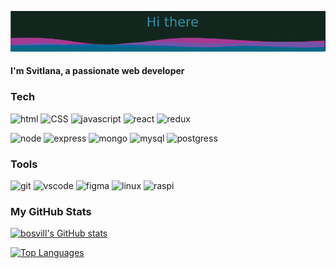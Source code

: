 ![Greeting](layered-banner.png)

#### I'm Svitlana, a passionate web developer


### Tech
![html](https://img.shields.io/badge/HTML5-12261e?style=for-the-badge&logo=HTML5&logoColor=E34F26)
![CSS](https://img.shields.io/badge/css-12261e?style=for-the-badge&logo=css3&logoColor=1572B6)
![javascript](https://img.shields.io/badge/javascript-12261e?style=for-the-badge&logo=javascript&logoColor=F7DF1E)
![react](https://img.shields.io/badge/react-12261e?style=for-the-badge&logo=react&logoColor=61DAFB)
![redux](https://img.shields.io/badge/redux-12261e?style=for-the-badge&logo=redux&logoColor=764ABC)

![node](https://img.shields.io/badge/node-12261e?style=for-the-badge&logo=nodedotjs&logoColor=339933)
![express](https://img.shields.io/badge/express-12261e?style=for-the-badge&logo=express&logoColor=000000)
![mongo](https://img.shields.io/badge/mongodb-12261e?style=for-the-badge&logo=mongodb&logoColor=47A248)
![mysql](https://img.shields.io/badge/mysql-12261e?style=for-the-badge&logo=mysql)
![postgress](https://img.shields.io/badge/postgresql-12261e?style=for-the-badge&logo=postgresql&logoColor=4169E1)

### Tools
![git](https://img.shields.io/badge/git-12261e?style=for-the-badge&logo=git&logoColor=F05032)
![vscode](https://img.shields.io/badge/vscode-12261e?style=for-the-badge&logo=visualstudiocode&logoColor=007ACC)
![figma](https://img.shields.io/badge/figma-12261e?style=for-the-badge&logo=figma)
![linux](https://img.shields.io/badge/linux-12261e?style=for-the-badge&logo=linux&logoColor=FCC624)
![raspi](https://img.shields.io/badge/raspberrypi-12261e?style=for-the-badge&logo=raspberrypi&logoColor=A22846)

<!---figma &logoColor=F24E1E--->
<!---mysql &logoColor=4479A1--->
### My GitHub Stats

<a href="http://www.github.com/bosvill"><img src="https://github-readme-stats.vercel.app/api?username=bosvill&show_icons=true&theme=transparent&hide=&count_private=true&title_color=0891b2&text_color=ffffff&icon_color=0891b2&hide_border=false" alt="bosvill's GitHub stats" /></a>

<a href="https://github.com/bosvill" align="left"><img src="https://github-readme-stats.vercel.app/api/top-langs/?username=bosvill&show_icons=true&theme=transparent&langs_count=10&title_color=0891b2&text_color=ffffff&icon_color=0891b2&hide_border=false&locale=en&custom_title=Top%20%Languages" alt="Top Languages" /></a>




<!---
🔭 I’m currently working on **cv**

🌱 I’m currently learning **TypeScript**
Hi ![](https://user-images.githubusercontent.com/18350557/176309783-0785949b-9127-417c-8b55-ab5a4333674e.gif)My name is Svitlana================================================================================================================================Web Developer-------------* 🧠  I'm learning Typescipt

### Skills


<p align="left">
<a href="https://developer.mozilla.org/en-US/docs/Web/JavaScript" target="_blank" rel="noreferrer"><img src="https://raw.githubusercontent.com/danielcranney/readme-generator/main/public/icons/skills/javascript-colored.svg" width="36" height="36" alt="JavaScript" /></a>
<a href="https://git-scm.com/" target="_blank" rel="noreferrer"><img src="https://raw.githubusercontent.com/danielcranney/readme-generator/main/public/icons/skills/git-colored.svg" width="36" height="36" alt="Git" /></a>
<a href="https://developer.mozilla.org/en-US/docs/Glossary/HTML5" target="_blank" rel="noreferrer"><img src="https://raw.githubusercontent.com/danielcranney/readme-generator/main/public/icons/skills/html5-colored.svg" width="36" height="36" alt="HTML5" /></a>
<a href="https://reactjs.org/" target="_blank" rel="noreferrer"><img src="https://raw.githubusercontent.com/danielcranney/readme-generator/main/public/icons/skills/react-colored.svg" width="36" height="36" alt="React" /></a>
<a href="https://www.w3.org/TR/CSS/#css" target="_blank" rel="noreferrer"><img src="https://raw.githubusercontent.com/danielcranney/readme-generator/main/public/icons/skills/css3-colored.svg" width="36" height="36" alt="CSS3" /></a>
<a href="https://redux.js.org/" target="_blank" rel="noreferrer"><img src="https://raw.githubusercontent.com/danielcranney/readme-generator/main/public/icons/skills/redux-colored.svg" width="36" height="36" alt="Redux" /></a>
<a href="https://nodejs.org/en/" target="_blank" rel="noreferrer"><img src="https://raw.githubusercontent.com/danielcranney/readme-generator/main/public/icons/skills/nodejs-colored.svg" width="36" height="36" alt="NodeJS" /></a>
<a href="https://expressjs.com/" target="_blank" rel="noreferrer"><img src="https://raw.githubusercontent.com/danielcranney/readme-generator/main/public/icons/skills/express-colored.svg" width="36" height="36" alt="Express" /></a>
<a href="https://www.mongodb.com/" target="_blank" rel="noreferrer"><img src="https://raw.githubusercontent.com/danielcranney/readme-generator/main/public/icons/skills/mongodb-colored.svg" width="36" height="36" alt="MongoDB" /></a>
<a href="https://www.mysql.com/" target="_blank" rel="noreferrer"><img src="https://raw.githubusercontent.com/danielcranney/readme-generator/main/public/icons/skills/mysql-colored.svg" width="36" height="36" alt="MySQL" /></a>
<a href="https://www.postgresql.org/" target="_blank" rel="noreferrer"><img src="https://raw.githubusercontent.com/danielcranney/readme-generator/main/public/icons/skills/postgresql-colored.svg" width="36" height="36" alt="PostgreSQL" /></a>
<a href="https://www.linux.org" target="_blank" rel="noreferrer"><img src="https://raw.githubusercontent.com/danielcranney/readme-generator/main/public/icons/skills/linux-colored.svg" width="36" height="36" alt="Linux" /></a>
<a href="https://www.raspberrypi.org/" target="_blank" rel="noreferrer"><img src="https://raw.githubusercontent.com/danielcranney/readme-generator/main/public/icons/skills/raspberrypi-colored.svg" width="36" height="36" alt="Raspberry Pi" /></a>
</p>
### Socials<p align="left"> <a href="https://www.github.com/bosvill" target="_blank" rel="noreferrer"> <picture> <source media="(prefers-color-scheme: dark)" srcset="https://raw.githubusercontent.com/danielcranney/readme-generator/main/public/icons/socials/github-dark.svg" /> <source media="(prefers-color-scheme: light)" srcset="https://raw.githubusercontent.com/danielcranney/readme-generator/main/public/icons/socials/github.svg" /> <img src="https://raw.githubusercontent.com/danielcranney/readme-generator/main/public/icons/socials/github.svg" width="32" height="32" /> </picture> </a></p>

### Badges
<img src=" https://img.shields.io/badge/logo-javascript-blue?logo=javascript&logoColor=f5f5f5"/>

<p align="left"> 
  <a href="https://www.w3.org/html/" target="_blank" rel="noreferrer"> <img src="https://raw.githubusercontent.com/devicons/devicon/master/icons/html5/html5-original-wordmark.svg" alt="html5" width="40" height="40"/> </a> 
  <a href="https://www.w3schools.com/css/" target="_blank" rel="noreferrer"> <img src="https://raw.githubusercontent.com/devicons/devicon/master/icons/css3/css3-original-wordmark.svg" alt="css3" width="40" height="40"/> </a> 
 <a href="https://developer.mozilla.org/en-US/docs/Web/JavaScript" target="_blank" rel="noreferrer"> <img src="https://raw.githubusercontent.com/devicons/devicon/master/icons/javascript/javascript-original.svg" alt="javascript" width="40" height="40"/> </a>

    
  <a href="https://reactjs.org/" target="_blank" rel="noreferrer"> <img src="https://raw.githubusercontent.com/devicons/devicon/master/icons/react/react-original-wordmark.svg" alt="react" width="40" height="40"/> </a> 
  <a href="https://redux.js.org" target="_blank" rel="noreferrer"> <img src="https://raw.githubusercontent.com/devicons/devicon/master/icons/redux/redux-original.svg" alt="redux" width="40" height="40"/> </a> 
  </p>
  <p>
    
  <a href="https://nodejs.org" target="_blank" rel="noreferrer"> <img src="https://raw.githubusercontent.com/devicons/devicon/master/icons/nodejs/nodejs-original-wordmark.svg" alt="nodejs" width="40" height="40"/> </a> 
  <a href="https://expressjs.com" target="_blank" rel="noreferrer"> <img src="https://cdn.jsdelivr.net/gh/devicons/devicon/icons/express/express-original.svg" alt="express" width="40" height="40"/> </a> 
  </p>
  <a href="https://www.mongodb.com/" target="_blank" rel="noreferrer"> <img src="https://raw.githubusercontent.com/devicons/devicon/master/icons/mongodb/mongodb-original-wordmark.svg" alt="mongodb" width="40" height="40"/> </a>
  <a href="https://www.mysql.com/" target="_blank" rel="noreferrer"> <img src="https://raw.githubusercontent.com/devicons/devicon/master/icons/mysql/mysql-original-wordmark.svg" alt="mysql" width="40" height="40"/> </a> 
  <a href="https://www.postgresql.org" target="_blank" rel="noreferrer"> <img src="https://raw.githubusercontent.com/devicons/devicon/master/icons/postgresql/postgresql-original-wordmark.svg" alt="postgresql" width="40" height="40"/> </a>
</p>

<h3 align="left">Tools</h3>
<p>
  <a href="https://git-scm.com/" target="_blank" rel="noreferrer"> <img src="https://www.vectorlogo.zone/logos/git-scm/git-scm-icon.svg" alt="git" width="40" height="40"/> </a> 
  <a href="https://www.figma.com/" target="_blank" rel="noreferrer"> <img src="https://www.vectorlogo.zone/logos/figma/figma-icon.svg" alt="figma" width="40" height="40"/> </a> 
  <a href="https://code.visualstudio.com/" target="_blank" rel="noreferrer"> <img src="https://cdn.jsdelivr.net/gh/devicons/devicon/icons/vscode/vscode-original.svg" alt="vscode" width="40" height="40"/> </a>
  <a href="https://www.linux.org/" target="_blank" rel="noreferrer"> <img src="https://raw.githubusercontent.com/devicons/devicon/master/icons/linux/linux-original.svg" alt="linux" width="40" height="40"/> </a> 
  <a href="https://www.raspberrypi.org/" target="_blank" rel="noreferrer"> <img src="https://cdn.jsdelivr.net/gh/devicons/devicon/icons/raspberrypi/raspberrypi-original.svg"  alt="raspberrypi" width="40" height="40"/> </a>
          
          
</p>

![Top Langs](https://github-readme-stats.vercel.app/api/top-langs/?username=bosvill&layout=compact)

[![Top Langs](https://github-readme-stats.vercel.app/api/top-langs/?username=bosvill&layout=donut-vertical)](https://github.com/bosvill/github-readme-stats)

<p><img alt="Static Badge" src="https://img.shields.io/badge/logo=js-javascript-8A2BE2">

bosvill/bosvill is a ✨ special ✨ repository because its `README.md` (this file) appears on your GitHub profile.
You can click the Preview link to take a look at your changes.
--->
